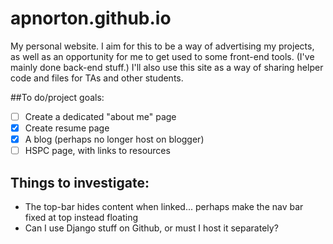 # apnorton.github.io
My personal website.  I aim for this to be a way of advertising my projects, as well as an opportunity for me to get used to some front-end tools.  (I've mainly done back-end stuff.)  I'll also use this site as a way of sharing helper code and files for TAs and other students.

##To do/project goals:
  - [ ] Create a dedicated "about me" page
  - [x] Create resume page
  - [x] A blog (perhaps no longer host on blogger)
  - [ ] HSPC page, with links to resources

## Things to investigate:
  - The top-bar hides content when linked... perhaps make the nav bar fixed at top instead floating
  - Can I use Django stuff on Github, or must I host it separately?

